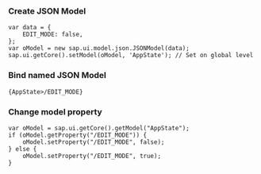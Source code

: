 ### Create JSON Model
```
var data = {
    EDIT_MODE: false,
};
var oModel = new sap.ui.model.json.JSONModel(data);
sap.ui.getCore().setModel(oModel, 'AppState'); // Set on global level
```

### Bind named JSON Model
```
{AppState>/EDIT_MODE}
```

### Change model property
```javasacript
var oModel = sap.ui.getCore().getModel("AppState");
if (oModel.getProperty("/EDIT_MODE")) {
    oModel.setProperty("/EDIT_MODE", false);
} else {
    oModel.setProperty("/EDIT_MODE", true);
}
```
